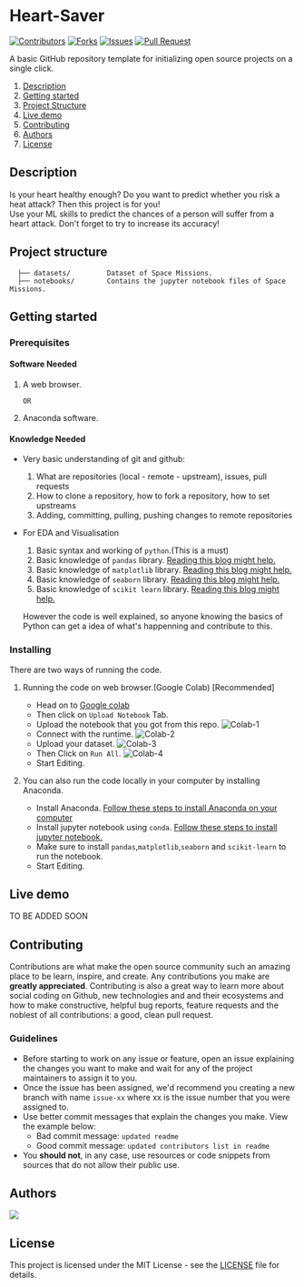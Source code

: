 # Heart-Saver

[![Contributors](https://img.shields.io/github/contributors/dsckgec/project-template.svg)](https://github.com/dsckgec/heart-saver/graphs/contributors) [![Forks](https://img.shields.io/github/forks/dsckgec/project-template.svg)](https://github.com/dsckgec/heart-saver/network/members) [![Issues](https://img.shields.io/github/issues/dsckgec/project-template.svg)](https://github.com/dsckgec/heart-saver/issues) [![Pull Request](https://img.shields.io/github/issues-pr-closed-raw/dsckgec/project-template)](https://github.com/dsckgec/heart-saver/pulls)


A basic GitHub repository template for initializing open source projects on a single click.


1. [Description](#description)
2. [Getting started](#getting-started)
3. [Project Structure](#project-structure)
4. [Live demo](#live-demo)
5. [Contributing](#contributing)
6. [Authors](#authors)
7. [License](#license)

## Description

Is your heart healthy enough? Do you want to predict whether you risk a heat attack? Then this project is for you!<br/>
Use your ML skills to predict the chances of a person will suffer from a heart attack. Don't forget to try to increase its accuracy!

## Project structure

```
  ├── datasets/         Dataset of Space Missions.
  ├── notebooks/        Contains the jupyter notebook files of Space Missions.
```

## Getting started


### Prerequisites

#### Software Needed
 
  1. A web browser. 

         OR
         
  3. Anaconda software.

#### Knowledge Needed
- Very basic understanding of git and github:

    1.  What are repositories (local - remote - upstream), issues, pull requests
    2.   How to clone a repository, how to fork a repository, how to set upstreams
    3.   Adding, committing, pulling, pushing changes to remote repositories

- For EDA and Visualisation
 
    1. Basic syntax and working of ```python```.(This is a must)
    2. Basic knowledge of ```pandas``` library. [Reading this blog might help.](https://www.dataquest.io/blog/pandas-python-tutorial/)
    3. Basic knowledge of ```matplotlib``` library. [Reading this blog might help.](https://blog.quantinsti.com/python-matplotlib-tutorial/)
    4. Basic knowledge of ```seaborn``` library. [Reading this blog might help.](https://www.mygreatlearning.com/blog/seaborn-tutorial/)
    5. Basic knowledge of ```scikit learn``` library. [Reading this blog might help.](https://www.dataquest.io/blog/sci-kit-learn-tutorial/)

  However the code is well explained, so anyone knowing the basics of Python can get a idea of what's happenning and contribute to this.

### Installing

There are two ways of running the code.
  1. Running the code on web browser.(Google Colab) [Recommended]
      - Head on to [Google colab](https://www.colab.research.google.com)
      - Then click on ```Upload Notebook``` Tab.
      - Upload the notebook that you got from this repo.
        ![Colab-1](https://res.cloudinary.com/codehackerone/image/upload/v1618463907/ML/colab-2_c14swf.png)
      - Connect with the runtime.
        ![Colab-2](https://res.cloudinary.com/codehackerone/image/upload/v1618464955/ML/Colab-3_da822c.png)
      - Upload your dataset.
        ![Colab-3](https://res.cloudinary.com/codehackerone/image/upload/v1618464958/ML/Colab-04_sxfyjx.png)
      - Then Click on ```Run All```.
        ![Colab-4](https://res.cloudinary.com/codehackerone/image/upload/v1618465413/ML/colab-5_i92bzp.png)
      - Start Editing.

  2. You can also run the code locally in your computer by installing Anaconda.
      - Install Anaconda. [Follow these steps to install Anaconda on your computer](https://www.edureka.co/blog/python-anaconda-tutorial/#:~:text=on%20our%20systems.-,Installation%20And%20Setup,the%20instructions%20in%20the%20setup.)
      - Install jupyter notebook using ```conda```. [Follow these steps to install jupyter notebook.](https://test-jupyter.readthedocs.io/en/latest/install.html)
      - Make sure to install ```pandas```,```matplotlib```,```seaborn``` and ```scikit-learn``` to run the notebook.
      - Start Editing.
## Live demo

TO BE ADDED SOON

## Contributing

Contributions are what make the open source community such an amazing place to be learn, inspire, and create. 
Any contributions you make are **greatly appreciated**. 
Contributing is also a great way to learn more about social coding on Github, new technologies and and their ecosystems and how to make constructive, helpful bug reports, feature requests and the noblest of all contributions: a good, clean pull request.

### Guidelines

- Before starting to work on any issue or feature, open an issue explaining the changes you want to make and wait for any of the project maintainers to assign it to you.
- Once the issue has been assigned, we'd recommend you creating a new branch with name `issue-xx` where xx is the issue number that you were assigned to.
- Use better commit messages that explain the changes you make. View the example below:
    - Bad commit message: `updated readme`
    - Good commit message: `updated contributors list in readme`
- You **should not**, in any case, use resources or code snippets from sources that do not allow their public use.

## Authors

<a href="https://github.com/DSCKGEC/heart-saver/graphs/contributors">
  <img src="https://contrib.rocks/image?repo=DSCKGEC/heart-saver" />
</a>

## License

This project is licensed under the MIT License - see the [LICENSE](LICENSE) file for details.

